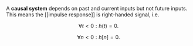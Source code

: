 A **causal system** depends on past and current inputs but not future inputs. This means the [[impulse response]] is right-handed signal, i.e. 

$$
\forall t < 0: h(t) = 0.
$$

$$
\forall n < 0 : h[n] = 0.
$$